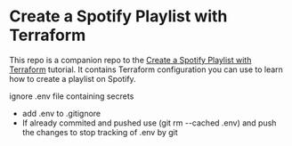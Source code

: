 # Create a Spotify Playlist with Terraform

This repo is a companion repo to the [Create a Spotify Playlist with Terraform](https://developer.hashicorp.com/terraform/tutorials/community-providers/spotify-playlist) tutorial.
It contains Terraform configuration you can use to learn how to create a playlist on Spotify.

ignore .env file containing secrets
- add .env to .gitignore
- If already commited and pushed use (git rm --cached .env) and push the changes to stop tracking of .env by git